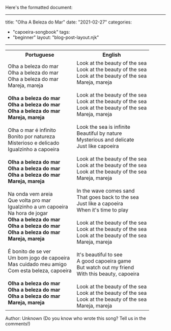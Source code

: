 Here's the formatted document:

---
title: "Olha A Beleza do Mar"
date: "2021-02-27"
categories: 
  - "capoeira-songbook"
tags: 
  - "beginner"
layout: "blog-post-layout.njk"
---

<table class="capoeira-table">
    <tr class="header-row">
        <th>Portuguese</th>
        <th>English</th>
    </tr>
    <tr>
        <td>Olha a beleza do mar<br>
Olha a beleza do mar<br>
Olha a beleza do mar<br>
Mareja, mareja<br>
<br>
<strong>Olha a beleza do mar<br>
Olha a beleza do mar<br>
Olha a beleza do mar<br>
Mareja, mareja</strong><br>
<br>
Olha o mar é infinito<br>
Bonito por natureza<br>
Misterioso e delicado<br>
Igualzinho a capoeira<br>
<br>
<strong>Olha a beleza do mar<br>
Olha a beleza do mar<br>
Olha a beleza do mar<br>
Mareja, mareja</strong><br>
<br>
Na onda vem areia<br>
Que volta pro mar<br>
Igualzinho a um capoeira<br>
Na hora de jogar<br>
<strong>
Olha a beleza do mar<br>
Olha a beleza do mar<br>
Olha a beleza do mar<br>
Mareja, mareja</strong><br>
<br>
É bonito de se ver<br>
Um bom jogo de capoeira<br>
Mas cuidado meu amigo<br>
Com esta beleza, capoeira<br>
<br>
<strong>Olha a beleza do mar<br>
Olha a beleza do mar<br>
Olha a beleza do mar<br>
Mareja, mareja</strong></td>
        <td>Look at the beauty of the sea<br>
Look at the beauty of the sea<br>
Look at the beauty of the sea<br>
Mareja, mareja<br>
<br>
Look at the beauty of the sea<br>
Look at the beauty of the sea<br>
Look at the beauty of the sea<br>
Mareja, mareja<br>
<br>
Look the sea is infinite<br>
Beautiful by nature<br>
Mysterious and delicate<br>
Just like capoeira<br>
<br>
Look at the beauty of the sea<br>
Look at the beauty of the sea<br>
Look at the beauty of the sea<br>
Mareja, mareja<br>
<br>
In the wave comes sand<br>
That goes back to the sea<br>
Just like a capoeira<br>
When it's time to play<br>
<br>
Look at the beauty of the sea<br>
Look at the beauty of the sea<br>
Look at the beauty of the sea<br>
Mareja, mareja<br>
<br>
It's beautiful to see<br>
A good capoeira game<br>
But watch out my friend<br>
With this beauty, capoeira<br>
<br>
Look at the beauty of the sea<br>
Look at the beauty of the sea<br>
Look at the beauty of the sea<br>
Mareja, mareja</td>
    </tr>
</table>

<figcaption>
Author: Unknown (Do you know who wrote this song? Tell us in the comments!)
</figcaption>